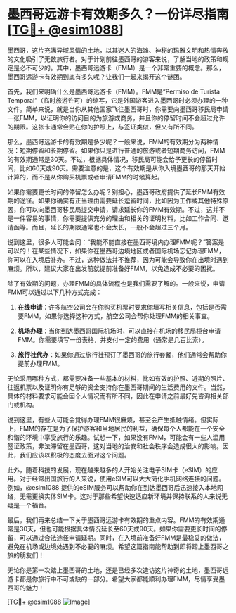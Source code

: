 # 墨西哥远游卡有效期多久？一份详尽指南[[TG💪+ @esim1088](https://t.me/s/esim1088)]

墨西哥，这片充满异域风情的土地，以其迷人的海滩、神秘的玛雅文明和热情奔放的文化吸引了无数旅行者。对于计划前往墨西哥的游客来说，了解当地的政策和规定是必不可少的。其中，墨西哥远游卡（FMM）是一个非常重要的概念。那么，墨西哥远游卡有效期到底有多久呢？让我们一起来揭开这个谜团。

首先，我们来明确什么是墨西哥远游卡（FMM）。FMM是“Permiso de Turista Temporal”（临时旅游许可）的缩写，它是外国游客进入墨西哥时必须办理的一种文件。简单来说，就是当你从其他国家飞往墨西哥时，你需要向墨西哥移民局申请一张FMM，以证明你的访问目的为旅游或商务，并且你的停留时间不会超过允许的期限。这张卡通常会贴在你的护照上，与签证类似，但又有所不同。

那么，墨西哥远游卡的有效期是多少呢？一般来说，FMM的有效期分为两种情况：短期停留和长期停留。如果你只是进行普通的旅游或者短期商务访问，FMM的有效期通常是30天。不过，根据具体情况，移民局可能会给予更长的停留时间，比如60天或90天。需要注意的是，这个有效期是从你入境墨西哥的那天开始计算的，而不是从你购买机票或者申请FMM的时候算起。

如果你需要更长时间的停留怎么办呢？别担心，墨西哥政府提供了延长FMM有效期的途径。如果你确实有正当理由需要延长逗留时间，比如因为工作或其他特殊原因，你可以向墨西哥移民局提交申请，请求延长你的FMM有效期。不过，这并不是一件容易的事情，你需要提供充分的理由和相关的证明材料，比如工作合同、邀请函等。而且，延长的期限通常也不会太长，一般不会超过三个月。

说到这里，很多人可能会问：“我能不能直接在墨西哥境内办理FMM呢？”答案是可以的！在某些情况下，如果你在墨西哥边境地区或者国际机场忘记办理FMM，你可以在入境后补办。不过，这种做法并不推荐，因为可能会导致你在出境时遇到麻烦。所以，建议大家在出发前就提前准备好FMM，以免造成不必要的困扰。

除了有效期的问题，办理FMM的具体流程也是我们需要了解的。一般来说，申请FMM可以通过以下几种方式完成：

1. **在线申请**：许多航空公司会在你购买机票时要求你填写相关信息，包括是否需要FMM。如果你选择这种方式，航空公司会帮你处理FMM的相关事宜。

2. **机场办理**：当你到达墨西哥国际机场时，可以直接在机场的移民局柜台申请FMM。你需要填写一份表格，并支付一定的费用（通常是几百比索）。

3. **旅行社代办**：如果你通过旅行社预订了墨西哥的旅行套餐，他们通常会帮助你提前办理FMM。

无论采用哪种方式，都需要准备一些基本的材料，比如有效的护照、近期的照片、往返机票以及证明你有足够的资金支持你在墨西哥期间的生活费用的文件。当然，具体的材料要求可能会因个人情况而有所不同，因此在申请之前最好先咨询相关部门或机构。

说到这里，有些人可能会觉得办理FMM很麻烦，甚至会产生抵触情绪。但实际上，FMM的存在是为了保护游客和当地居民的利益，确保每个人都能在一个安全和谐的环境中享受旅行的乐趣。试想一下，如果没有FMM，可能会有一些人滥用签证政策，非法滞留在墨西哥，这对当地的治安和社会秩序会造成很大的影响。因此，我们应该以积极的态度去面对这个问题。

此外，随着科技的发展，现在越来越多的人开始关注电子SIM卡（eSIM）的应用。对于经常出国旅行的人来说，使用eSIM可以大大简化手机网络连接的问题。例如，@esim1088 提供的eSIM服务可以帮助你在到达墨西哥后迅速接入本地网络，无需更换实体SIM卡。这对于那些希望快速适应新环境并保持联系的人来说无疑是一个福音。

最后，我们再来总结一下关于墨西哥远游卡有效期的重点内容。FMM的有效期通常是30天，但也可能根据具体情况延长至60天或90天。如果你需要更长时间的停留，可以通过合法途径申请延期。同时，在入境前准备好FMM是最稳妥的做法，避免在机场或边境处遇到不必要的麻烦。希望这篇指南能帮助到即将踏上墨西哥之旅的朋友们！

无论你是第一次踏上墨西哥的土地，还是已经多次造访这片神奇的土地，墨西哥远游卡都是你旅行中不可或缺的一部分。希望大家都能顺利办理FMM，尽情享受墨西哥的魅力！

[[TG💪+ @esim1088](https://t.me/s/esim1088) ![Image](https://i.postimg.cc/4NQfJmqS/Snipaste-2025-05-13-00-14-12.png)]